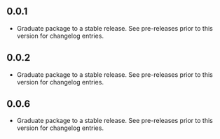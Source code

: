 ## 0.0.1

 - Graduate package to a stable release. See pre-releases prior to this version for changelog entries.

## 0.0.2

 - Graduate package to a stable release. See pre-releases prior to this version for changelog entries.

## 0.0.6

 - Graduate package to a stable release. See pre-releases prior to this version for changelog entries.
